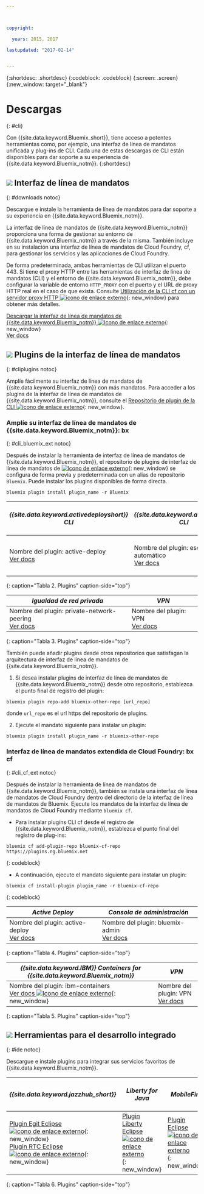 ```yaml
---



copyright:

  years: 2015, 2017

lastupdated: "2017-02-14"


---
```


{:shortdesc: .shortdesc}
{:codeblock: .codeblock}
{:screen: .screen}
{:new_window: target="_blank"}

# Descargas
{: #cli}

Con {{site.data.keyword.Bluemix_short}}, tiene acceso a potentes herramientas como, por ejemplo, una interfaz de línea de mandatos unificada y plug-ins de CLI. Cada una de estas descargas de CLI están disponibles para dar soporte a su experiencia de {{site.data.keyword.Bluemix_notm}}.
{:shortdesc}

## ![](./images/CLI.svg) Interfaz de línea de mandatos
{: #downloads notoc}

Descargue e instale la herramienta de línea de mandatos para dar soporte a su experiencia en {{site.data.keyword.Bluemix_notm}}.

La interfaz de línea de mandatos de {{site.data.keyword.Bluemix_notm}} proporciona una forma de gestionar su entorno de {{site.data.keyword.Bluemix_notm}} a través de la misma. También incluye en su instalación una interfaz de línea de mandatos de Cloud Foundry, cf, para gestionar los servicios y las aplicaciones de Cloud Foundry.  

De forma predeterminada, ambas herramientas de CLI utilizan el puerto 443. Si tiene el proxy HTTP entre las herramientas de interfaz de línea de mandatos (CLI) y el entorno de {{site.data.keyword.Bluemix_notm}}, debe configurar la variable de entorno `HTTP_PROXY` con el puerto y el URL de proxy HTTP real en el caso de que exista. Consulte [Utilización de la CLI cf con un servidor proxy HTTP ![icono de enlace externo](../icons/launch-glyph.svg)](http://docs.cloudfoundry.org/cf-cli/http-proxy.html){: new_window} para obtener más detalles.

[Descargar la interfaz de línea de mandatos de {{site.data.keyword.Bluemix_notm}} ![Icono de enlace externo](../icons/launch-glyph.svg)](http://clis.ng.bluemix.net/){: new_window} <br> 
[Ver docs](/docs/cli/reference/bluemix_cli/index.html)

## ![](./images/CLI_Plugin.svg) Plugins de la interfaz de línea de mandatos
{: #cliplugins notoc}

Amplíe fácilmente su interfaz de línea de mandatos de {{site.data.keyword.Bluemix_notm}} con más mandatos. Para acceder
a los plugins de la interfaz de línea de mandatos de {{site.data.keyword.Bluemix_notm}}, consulte el
[Repositorio de plugin de la CLI ![icono de enlace externo](../icons/launch-glyph.svg)](https://plugins.ng.bluemix.net/){: new_window}.

### Amplíe su interfaz de línea de mandatos de {{site.data.keyword.Bluemix_notm}}: bx
{: #cli_bluemix_ext notoc}


Después de instalar la herramienta de interfaz de línea de mandatos de {{site.data.keyword.Bluemix_notm}}, el repositorio de plugins de interfaz de línea de mandatos de [ ![Icono de enlace externo](../icons/launch-glyph.svg)](https://plugins.ng.bluemix.net/){: new_window} se configura de forma previa y predeterminada con un alias de repositorio `Bluemix`. Puede instalar los plugins disponibles de forma directa. 

```
bluemix plugin install plugin_name -r Bluemix
```

| *{{site.data.keyword.activedeployshort}} CLI* | *{{site.data.keyword.autoscaling}} CLI* | *Servicio de contenedor de IBM Bluemix*  |
|-----|-----|-----|
| Nombre del plugin: active-deploy <br> [Ver docs](/docs/services/ActiveDeploy/cli.html#cli) | Nombre del plugin: escalado automático <br> [Ver docs](/docs/cli/plugins/auto-scaling/index.html) | Nombre del plugin: container-service  <br> [Ver docs](/docs/containers/cs_cli_devtools.html) |
{: caption="Tabla 2. Plugins" caption-side="top"}

|  *Igualdad de red privada* | *VPN*  |
|-----|-----|
| Nombre del plugin: private-network-peering  <br> [Ver docs](/docs/cli/plugins/pnp/index.html) | Nombre del plugin: VPN  <br> [Ver docs](/docs/cli/plugins/bx_vpn/index.html) |
{: caption="Tabla 3. Plugins" caption-side="top"}

También puede añadir plugins desde otros repositorios que satisfagan la arquitectura de interfaz de línea de mandatos de {{site.data.keyword.Bluemix_notm}}. 
1. Si desea instalar plugins de interfaz de línea de mandatos de {{site.data.keyword.Bluemix_notm}} desde otro repositorio, establezca el punto final de registro del plugin: 
```
bluemix plugin repo-add bluemix-other-repo [url_repo]
```
donde `url_repo` es el url https del repositorio de plugins.

2. Ejecute el mandato siguiente para instalar un plugin:
```
bluemix plugin install plugin_name -r bluemix-other-repo
```


### Interfaz de línea de mandatos extendida de Cloud Foundry: bx cf
{: #cli_cf_ext notoc}

Después de instalar la herramienta de línea de mandatos de {{site.data.keyword.Bluemix_notm}}, también se instala una interfaz de línea de mandatos de Cloud Foundry dentro del directorio de la interfaz de línea de mandatos de Bluemix. Ejecute los mandatos de la interfaz de línea de mandatos de Cloud Foundry mediante `bluemix cf`.

* Para instalar plugins CLI cf desde el registro de {{site.data.keyword.Bluemix_notm}}, establezca el punto final del registro de plug-ins:

```
bluemix cf add-plugin-repo bluemix-cf-repo https://plugins.ng.bluemix.net
```
{: codeblock}

* A continuación, ejecute el mandato siguiente para instalar un plugin:

```
bluemix cf install-plugin plugin_name -r bluemix-cf-repo
```
{: codeblock}

| *Active Deploy* | *Consola de administración* |
|-----------------|-----------------|
| Nombre del plugin: active-deploy <br>  [Ver docs](/docs/services/ActiveDeploy/cli.html#cli) |  Nombre del plugin: bluemix-admin <br> [Ver docs](/docs/cli/plugins/bluemix_admin/index.html) |
{: caption="Tabla 4. Plugins" caption-side="top"}

| *{{site.data.keyword.IBM}} Containers for {{site.data.keyword.Bluemix_notm}}* | *VPN* |
|-----------------|-----------------|
| Nombre del plugin: ibm-containers <br> [Ver docs ![Icono de enlace externo](../icons/launch-glyph.svg)](https://www.{DomainName}/docs/containers/container_cli_cfic.html#container_cli_cfic){: new_window} | Nombre del plugin: VPN <br> [Ver docs](/docs/cli/plugins/vpn/index.html) |
{: caption="Tabla 5. Plugins" caption-side="top"}

## ![](./images/Integrated_Dev_Tools.svg) Herramientas para el desarrollo integrado
{: #ide notoc}

Descargue e instale plugins para integrar sus servicios favoritos de {{site.data.keyword.Bluemix_notm}}.

| *{{site.data.keyword.jazzhub_short}}* | *Liberty for Java* | *MobileFirst* | *{{site.data.keyword.rules_short}}* | *Conexión de API* | *Eclipse Tools for Bluemix* |
|-------------|----------|----------|----------|----------|----------|
| [Plugin Egit Eclipse ![icono de enlace externo](../icons/launch-glyph.svg)](https://hub.jazz.net/docs/reference/gitclient/#eclipse_using_egit){: new_window}  <br> [Plugin RTC Eclipse ![icono de enlace externo](../icons/launch-glyph.svg)](https://hub.jazz.net/docs/reference/gitclient/#eclipse_using_rtc){: new_window} | [Plugin Liberty Eclipse ![icono de enlace externo](../icons/launch-glyph.svg)](https://developer.ibm.com/wasdev/downloads/liberty-profile-using-eclipse/){: new_window} | [Plugin Eclipse ![icono de enlace externo](../icons/launch-glyph.svg)](https://marketplace.eclipse.org/content/ibm-mobilefirst-platform-studio){: new_window} | [Plugin de Rules Designer Eclipse](../services/rules/index.html#rulov002) | [Kit del desarrollador ![Icono de enlace externo](../icons/launch-glyph.svg)](https://nextstage.torolab.ibm.com/apimanagement/getting-started/ ){: new_window} | [Plugin Bluemix Eclipse](/docs/manageapps/eclipsetools/eclipsetools.html) |
{: caption="Tabla 6. Plugins" caption-side="top"}
